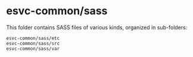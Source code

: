 # esvc-common/sass

This folder contains SASS files of various kinds, organized in sub-folders:

    esvc-common/sass/etc
    esvc-common/sass/src
    esvc-common/sass/var

